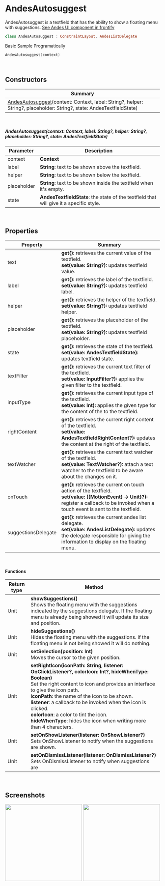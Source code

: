# AndesAutosuggest

AndesAutosuggest is a textfield that has the ability to show a floating menu with suggestions. 
[See Andes UI component in frontify](https://company-161429.frontify.com/d/kxHCRixezmfK/n-a#/components/textfield)

```kotlin
class AndesAutosuggest : ConstraintLayout, AndesListDelegate
```

Basic Sample Programatically

```kotlin
AndesAutosuggest(context)
```

<br/>

## Constructors
| Summary |
| --- |
| [AndesAutosuggest](#andesautosuggestcontext-context-label-string-helper-string-placeholder-string-state-andestextfieldstate)(context: Context, label: String?, helper: String?, placeholder: String?, state: AndesTextfieldState) |

<br/>

##### AndesAutosuggest(context: Context, label: String?, helper: String?, placeholder: String?, state: AndesTextfieldState)
| Parameter | Description |
| -------- | ------- |
| context | **Context**|
| label | **String**: text to be shown above the textfield. |
| helper | **String**: text to be shown below the textfield. |
| placeholder | **String**: text to be shown inside the textfield when it's empty. |
| state | **AndesTextfieldState**: the state of the textfield that will give it a specific style. |

<br/>

## Properties
| Property | Summary |
| -------- | ------- |
| text | **get():** retrieves the current value of the textfield. <br/> **set(value: String?):** updates textfield value. |
| label | **get():** retrieves the label of the textfield. <br/> **set(value: String?):** updates textfield label. |
| helper | **get():** retrieves the helper of the textfield. <br/> **set(value: String?):** updates textfield helper. |
| placeholder | **get():** retrieves the placeholder of the textfield. <br/> **set(value: String?):** updates textfield placeholder. |
| state | **get():** retrieves the state of the textfield. <br/> **set(value: AndesTextfieldState):** updates textfield state. |
| textFilter | **get():** retrieves the current text filter of the textfield. <br/> **set(value: InputFilter?):** applies the given filter to the textfield. |
| inputType | **get():** retrieves the current input type of the textfield. <br/> **set(value: Int):** applies the given type for the content of the to the textfield. |
| rightContent | **get():** retrieves the current right content of the textfield. <br/> **set(value: AndesTextfieldRightContent?):** updates the content at the right of the textfield. |
| textWatcher | **get():** retrieves the current text watcher of the textfield. <br/> **set(value: TextWatcher?):** attach a text watcher to the textfield to be aware about the changes on it. |
| onTouch | **get():** retrieves the current on touch action of the textfield. <br/> **set(value: ((MotionEvent) -> Unit)?):** register a callback to be invoked when a touch event is sent to the textfield. |
| suggestionsDelegate | **get():** retrieves the current andes list delegate. <br/> **set(value: AndesListDelegate):** updates the delegate responsible for giving the information to display on the floating menu. |

<br/>

#### Functions
| Return type | Method |
| -------- | ------- |
| Unit | **showSuggestions()**<br/> Shows the floating menu with the suggestions indicated by the suggestions delegate. If the floating menu is already being showed it will update its size and position. |
| Unit | **hideSuggestions()**<br/> Hides the floating menu with the suggestions. If the floating menu is not being showed it will do nothing. |
| Unit | **setSelection(position: Int)**<br/> Moves the cursor to the given position. |
| Unit | **setRightIcon(iconPath: String, listener: OnClickListener?, colorIcon: Int?, hideWhenType: Boolean)**<br/> Set the right content to icon and provides an interface to give the icon path.<br/>**iconPath**: the name of the icon to be shown.<br/>**listener**: a callback to be invoked when the icon is clicked.<br/>**colorIcon**: a color to tint the icon.<br/>**hideWhenType**: hides the icon when writing more than 4 characters. |
| Unit | **setOnShowListener(listener: OnShowListener?)**<br/> Sets OnShowListener to notify when the suggestions are shown. |
| Unit | **setOnDismissListener(listener: OnDismissListener?)**<br/> Sets OnDismissListener to notify when suggestions are

<br/>

## Screenshots
<img src="resources/autosuggest/server-loading.png" width="250">
<img src="resources/autosuggest/server-loaded.png" width="250">